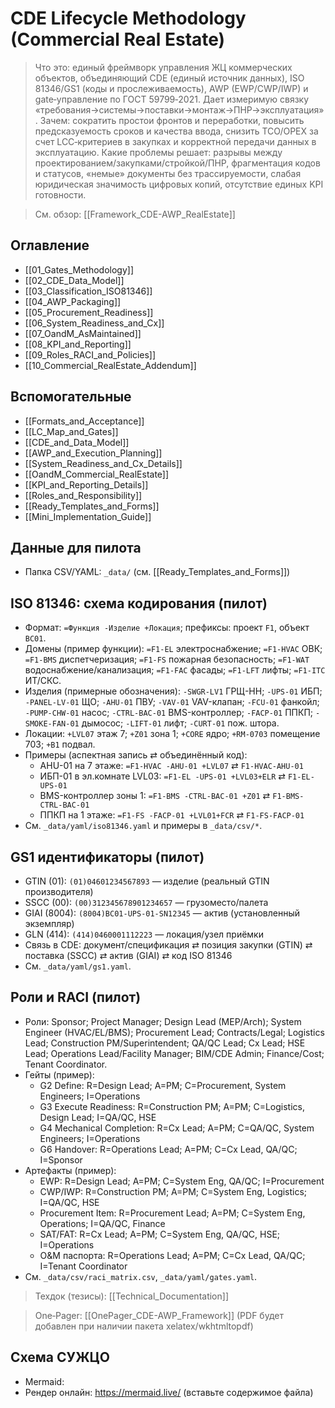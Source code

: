 # CDE Lifecycle Methodology (Commercial Real Estate)

> Что это: единый фреймворк управления ЖЦ коммерческих объектов, объединяющий CDE (единый источник данных), ISO 81346/GS1 (коды и прослеживаемость), AWP (EWP/CWP/IWP) и gate‑управление по ГОСТ 59799‑2021. Дает измеримую связку «требования→системы→поставки→монтаж→ПНР→эксплуатация».
> Зачем: сократить простои фронтов и переработки, повысить предсказуемость сроков и качества ввода, снизить TCO/OPEX за счет LCC‑критериев в закупках и корректной передачи данных в эксплуатацию.
> Какие проблемы решает: разрывы между проектированием/закупками/стройкой/ПНР, фрагментация кодов и статусов, «немые» документы без трассируемости, слабая юридическая значимость цифровых копий, отсутствие единых KPI готовности.

> См. обзор: [[Framework_CDE-AWP_RealEstate]]

## Оглавление
- [[01_Gates_Methodology]]
- [[02_CDE_Data_Model]]
- [[03_Classification_ISO81346]]
- [[04_AWP_Packaging]]
- [[05_Procurement_Readiness]]
- [[06_System_Readiness_and_Cx]]
- [[07_OandM_AsMaintained]]
- [[08_KPI_and_Reporting]]
- [[09_Roles_RACI_and_Policies]]
- [[10_Commercial_RealEstate_Addendum]]

## Вспомогательные
- [[Formats_and_Acceptance]]
- [[LC_Map_and_Gates]]
- [[CDE_and_Data_Model]]
- [[AWP_and_Execution_Planning]]
- [[System_Readiness_and_Cx_Details]]
- [[OandM_Commercial_RealEstate]]
- [[KPI_and_Reporting_Details]]
- [[Roles_and_Responsibility]]
- [[Ready_Templates_and_Forms]]
- [[Mini_Implementation_Guide]]

## Данные для пилота
- Папка CSV/YAML: `_data/` (см. [[Ready_Templates_and_Forms]])


## ISO 81346: схема кодирования (пилот)
- Формат: `=Функция -Изделие +Локация`; префиксы: проект `F1`, объект `BC01`.
- Домены (пример функции): `=F1-EL` электроснабжение; `=F1-HVAC` ОВК; `=F1-BMS` диспетчеризация; `=F1-FS` пожарная безопасность; `=F1-WAT` водоснабжение/канализация; `=F1-FAC` фасады; `=F1-LFT` лифты; `=F1-ITC` ИТ/СКС.
- Изделия (примерные обозначения): `-SWGR-LV1` ГРЩ-НН; `-UPS-01` ИБП; `-PANEL-LV-01` ЩО; `-AHU-01` ПВУ; `-VAV-01` VAV-клапан; `-FCU-01` фанкойл; `-PUMP-CHW-01` насос; `-CTRL-BAC-01` BMS-контроллер; `-FACP-01` ППКП; `-SMOKE-FAN-01` дымосос; `-LIFT-01` лифт; `-CURT-01` пож. штора.
- Локации: `+LVL07` этаж 7; `+Z01` зона 1; `+CORE` ядро; `+RM-0703` помещение 703; `+B1` подвал.
- Примеры (аспектная запись ⇄ объединённый код):
  - AHU-01 на 7 этаже: `=F1-HVAC -AHU-01 +LVL07` ⇄ `F1-HVAC-AHU-01`
  - ИБП-01 в эл.комнате LVL03: `=F1-EL -UPS-01 +LVL03+ELR` ⇄ `F1-EL-UPS-01`
  - BMS-контроллер зоны 1: `=F1-BMS -CTRL-BAC-01 +Z01` ⇄ `F1-BMS-CTRL-BAC-01`
  - ППКП на 1 этаже: `=F1-FS -FACP-01 +LVL01+FCR` ⇄ `F1-FS-FACP-01`
- См. `_data/yaml/iso81346.yaml` и примеры в `_data/csv/*`.

## GS1 идентификаторы (пилот)
- GTIN (01): `(01)04601234567893` — изделие (реальный GTIN производителя)
- SSCC (00): `(00)312345678901234657` — грузоместо/палета
- GIAI (8004): `(8004)BC01-UPS-01-SN12345` — актив (установленный экземпляр)
- GLN (414): `(414)0460001112223` — локация/узел приёмки
- Связь в CDE: документ/спецификация ⇄ позиция закупки (GTIN) ⇄ поставка (SSCC) ⇄ актив (GIAI) ⇄ код ISO 81346
- См. `_data/yaml/gs1.yaml`.

## Роли и RACI (пилот)
- Роли: Sponsor; Project Manager; Design Lead (MEP/Arch); System Engineer (HVAC/EL/BMS); Procurement Lead; Contracts/Legal; Logistics Lead; Construction PM/Superintendent; QA/QC Lead; Cx Lead; HSE Lead; Operations Lead/Facility Manager; BIM/CDE Admin; Finance/Cost; Tenant Coordinator.
- Гейты (пример):
  - G2 Define: R=Design Lead; A=PM; C=Procurement, System Engineers; I=Operations
  - G3 Execute Readiness: R=Construction PM; A=PM; C=Logistics, Design Lead; I=QA/QC, HSE
  - G4 Mechanical Completion: R=Cx Lead; A=PM; C=QA/QC, System Engineers; I=Operations
  - G6 Handover: R=Operations Lead; A=PM; C=Cx Lead, QA/QC; I=Sponsor
- Артефакты (пример):
  - EWP: R=Design Lead; A=PM; C=System Eng, QA/QC; I=Procurement
  - CWP/IWP: R=Construction PM; A=PM; C=System Eng, Logistics; I=QA/QC, HSE
  - Procurement Item: R=Procurement Lead; A=PM; C=System Eng, Operations; I=QA/QC, Finance
  - SAT/FAT: R=Cx Lead; A=PM; C=System Eng, QA/QC, HSE; I=Operations
  - O&M паспорта: R=Operations Lead; A=PM; C=Cx Lead, QA/QC; I=Tenant Coordinator
- См. `_data/csv/raci_matrix.csv`, `_data/yaml/gates.yaml`.

> Техдок (тезисы): [[Technical_Documentation]]

> One‑Pager: [[OnePager_CDE-AWP_Framework]] (PDF будет добавлен при наличии пакета xelatex/wkhtmltopdf)

## Схема СУЖЦО
- Mermaid: 
- Рендер онлайн: https://mermaid.live/ (вставьте содержимое файла)
